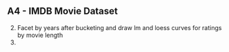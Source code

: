 ## A4 - IMDB Movie Dataset

  2. Facet by years after bucketing and draw lm and loess curves for ratings by movie length
  3. 
